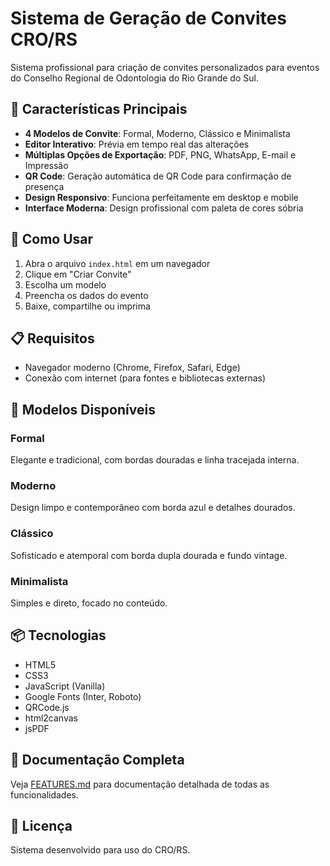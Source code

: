 # Sistema de Geração de Convites CRO/RS

Sistema profissional para criação de convites personalizados para eventos do Conselho Regional de Odontologia do Rio Grande do Sul.

## 🎯 Características Principais

- **4 Modelos de Convite**: Formal, Moderno, Clássico e Minimalista
- **Editor Interativo**: Prévia em tempo real das alterações
- **Múltiplas Opções de Exportação**: PDF, PNG, WhatsApp, E-mail e Impressão
- **QR Code**: Geração automática de QR Code para confirmação de presença
- **Design Responsivo**: Funciona perfeitamente em desktop e mobile
- **Interface Moderna**: Design profissional com paleta de cores sóbria

## 🚀 Como Usar

1. Abra o arquivo `index.html` em um navegador
2. Clique em "Criar Convite"
3. Escolha um modelo
4. Preencha os dados do evento
5. Baixe, compartilhe ou imprima

## 📋 Requisitos

- Navegador moderno (Chrome, Firefox, Safari, Edge)
- Conexão com internet (para fontes e bibliotecas externas)

## 🎨 Modelos Disponíveis

### Formal
Elegante e tradicional, com bordas douradas e linha tracejada interna.

### Moderno
Design limpo e contemporâneo com borda azul e detalhes dourados.

### Clássico
Sofisticado e atemporal com borda dupla dourada e fundo vintage.

### Minimalista
Simples e direto, focado no conteúdo.

## 📦 Tecnologias

- HTML5
- CSS3
- JavaScript (Vanilla)
- Google Fonts (Inter, Roboto)
- QRCode.js
- html2canvas
- jsPDF

## 📖 Documentação Completa

Veja [FEATURES.md](FEATURES.md) para documentação detalhada de todas as funcionalidades.

## 📄 Licença

Sistema desenvolvido para uso do CRO/RS.
